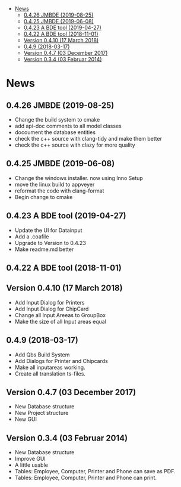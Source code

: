 <!-- START doctoc generated TOC please keep comment here to allow auto update -->
<!-- DON'T EDIT THIS SECTION, INSTEAD RE-RUN doctoc TO UPDATE -->


- [News](#news)
  - [0.4.26 JMBDE (2019-08-25)](#0426-jmbde-2019-08-25)
  - [0.4.25 JMBDE (2019-06-08)](#0425-jmbde-2019-06-08)
  - [0.4.23 A BDE tool (2019-04-27)](#0423-a-bde-tool-2019-04-27)
  - [0.4.22 A BDE tool (2018-11-01)](#0422-a-bde-tool-2018-11-01)
  - [Version 0.4.10 (17 March 2018)](#version-0410-17-march-2018)
  - [0.4.9 (2018-03-17)](#049-2018-03-17)
  - [Version 0.4.7 (03 December 2017)](#version-047-03-december-2017)
  - [Version 0.3.4 (03 Februar 2014)](#version-034-03-februar-2014)

<!-- END doctoc generated TOC please keep comment here to allow auto update -->

# News

## 0.4.26 JMBDE (2019-08-25)

- Change the build system to cmake
- add api-doc comments to all model classes
- docoument the database entities
- check the c++ source with clang-tidy and make them better
- check the c++ source with clazy for more quality

## 0.4.25 JMBDE (2019-06-08)

- Change the windows installer. now using Inno Setup
- move the linux build to appveyer
- reformat the code with clang-format
- Begin change to cmake

## 0.4.23 A BDE tool (2019-04-27)

- Update the UI for Datainput
- Add a .coafile
- Upgrade to Version to 0.4.23
- Make readme.md better

## 0.4.22 A BDE tool (2018-11-01)

## Version 0.4.10 (17 March 2018)

- Add Input Dialog for Printers
- Add Input Dialog for ChipCard
- Change all Input Areeas to GroupBox
- Make the size of all Input areas equal

## 0.4.9 (2018-03-17)

- Add Qbs Build System
- Add Dialogs for Printer and Chipcards
- Make all inputareas working.
- Create all translation ts-files.

## Version 0.4.7 (03 December 2017)

- New Database structure
- New Project structure
- New GUI

## Version 0.3.4 (03 Februar 2014)

- New Database structure
- Improve GUI
- A little usable
- Tables: Employee, Computer, Printer and Phone can save as PDF.
- Tables: Employee, Computer, Printer and Phone can print.
